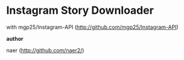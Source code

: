# Instagram Story Downloader

with mgp25/Instagram-API (http://github.com/mgp25/Instagram-API)

**author**

naer (http://github.com/naer2/)
